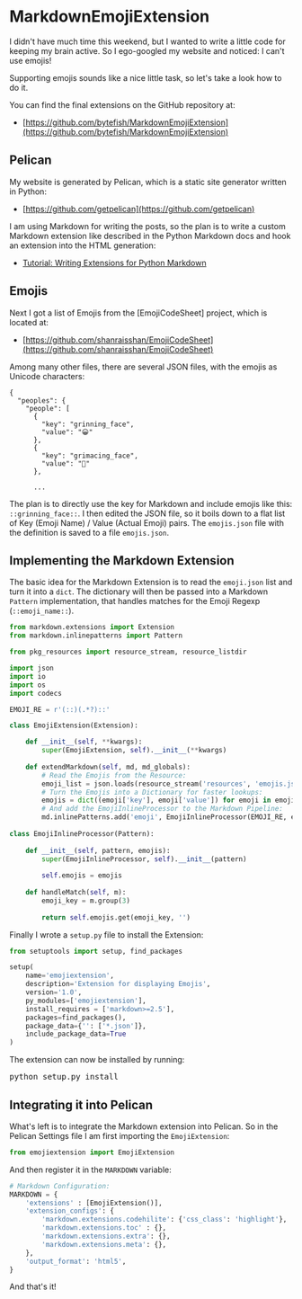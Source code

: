 # MarkdownEmojiExtension #

I didn't have much time this weekend, but I wanted to write a little code for keeping my brain 
active. So I ego-googled my website and noticed: I can't use emojis! 

Supporting emojis sounds like a nice little task, so let's take a look how to do it.

You can find the final extensions on the GitHub repository at:

* [https://github.com/bytefish/MarkdownEmojiExtension](https://github.com/bytefish/MarkdownEmojiExtension)

## Pelican ##

My website is generated by Pelican, which is a static site generator written in Python:

* [https://github.com/getpelican](https://github.com/getpelican)

I am using Markdown for writing the posts, so the plan is to write a custom Markdown extension 
like described in the Python Markdown docs and hook an extension into the HTML generation:

* [Tutorial: Writing Extensions for Python Markdown](https://github.com/Python-Markdown/markdown/wiki/Tutorial:-Writing-Extensions-for-Python-Markdown)

## Emojis ##

Next I got a list of Emojis from the [EmojiCodeSheet] project, which is located at:

* [https://github.com/shanraisshan/EmojiCodeSheet](https://github.com/shanraisshan/EmojiCodeSheet)

Among many other files, there are several JSON files, with the emojis as Unicode characters:

```
{
  "peoples": {
    "people": [
      {
        "key": "grinning_face",
        "value": "😀"
      },
      {
        "key": "grimacing_face",
        "value": "😬"
      },
      
      ...
```

The plan is to directly use the key for Markdown and include emojis like this: ``::grinning_face::``. I then edited the 
JSON file, so it boils down to a flat list of Key (Emoji Name) / Value (Actual Emoji) pairs. The ``emojis.json`` file with 
the definition is saved to a file ``emojis.json``.

## Implementing the Markdown Extension ##

The basic idea for the Markdown Extension is to read the ``emoji.json`` list and turn it into a ``dict``. The dictionary will then 
be passed into a Markdown ``Pattern`` implementation, that handles matches for the Emoji Regexp (``::emoji_name::``).

```python
from markdown.extensions import Extension
from markdown.inlinepatterns import Pattern

from pkg_resources import resource_stream, resource_listdir

import json
import io
import os
import codecs

EMOJI_RE = r'(::)(.*?)::'

class EmojiExtension(Extension):

    def __init__(self, **kwargs):
        super(EmojiExtension, self).__init__(**kwargs)
                
    def extendMarkdown(self, md, md_globals):
        # Read the Emojis from the Resource:
        emoji_list = json.loads(resource_stream('resources', 'emojis.json').read().decode('utf-8'))
        # Turn the Emojis into a Dictionary for faster lookups:
        emojis = dict((emoji['key'], emoji['value']) for emoji in emoji_list)
        # And add the EmojiInlineProcessor to the Markdown Pipeline:
        md.inlinePatterns.add('emoji', EmojiInlineProcessor(EMOJI_RE, emojis) ,'<not_strong')
        
class EmojiInlineProcessor(Pattern):
    
    def __init__(self, pattern, emojis):
        super(EmojiInlineProcessor, self).__init__(pattern)
        
        self.emojis = emojis
        
    def handleMatch(self, m):
        emoji_key = m.group(3)
        
        return self.emojis.get(emoji_key, '')
```

Finally I wrote a ``setup.py`` file to install the Extension:

```python
from setuptools import setup, find_packages

setup(
    name='emojiextension',
    description='Extension for displaying Emojis',
    version='1.0',
    py_modules=['emojiextension'],
    install_requires = ['markdown>=2.5'],
    packages=find_packages(),
    package_data={'': ['*.json']},
    include_package_data=True
)
```

The extension can now be installed by running:

<pre>
python setup.py install
</pre>

## Integrating it into Pelican ##

What's left is to integrate the Markdown extension into Pelican. So in the Pelican Settings file I am first importing the ``EmojiExtension``:

```python
from emojiextension import EmojiExtension
```

And then register it in the ``MARKDOWN`` variable:

```python
# Markdown Configuration:
MARKDOWN = {
    'extensions' : [EmojiExtension()],
    'extension_configs': {
        'markdown.extensions.codehilite': {'css_class': 'highlight'},
        'markdown.extensions.toc' : {},
        'markdown.extensions.extra': {},
        'markdown.extensions.meta': {},
    },
    'output_format': 'html5',
}
```

And that's it!